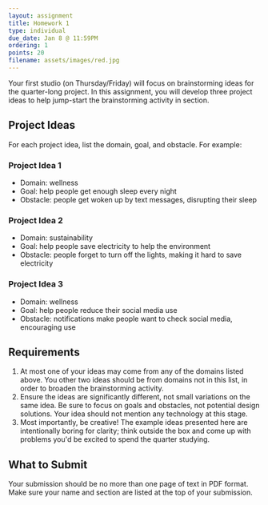 ```yaml
---
layout: assignment
title: Homework 1
type: individual
due_date: Jan 8 @ 11:59PM
ordering: 1
points: 20
filename: assets/images/red.jpg
---
```


Your first studio (on Thursday/Friday) will focus on brainstorming ideas for the quarter-long project. In this assignment, you will develop three project ideas to help jump-start the brainstorming activity in section. 

## Project Ideas

For each project idea, list the domain, goal, and obstacle. For example:

### Project Idea 1
* Domain: wellness
* Goal: help people get enough sleep every night
* Obstacle: people get woken up by text messages, disrupting their sleep

### Project Idea 2
* Domain: sustainability
* Goal: help people save electricity to help the environment
* Obstacle: people forget to turn off the lights, making it hard to save electricity

### Project Idea 3
* Domain: wellness
* Goal: help people reduce their social media use
* Obstacle: notifications make people want to check social media, encouraging use

## Requirements
1. At most one of your ideas may come from any of the domains listed above. You other two ideas should be from domains not in this list, in order to broaden the brainstorming activity. 
2. Ensure the ideas are significantly different, not small variations on the same idea. Be sure to focus on goals and obstacles, not potential design solutions. Your idea should not mention any technology at this stage.
3. Most importantly, be creative! The example ideas presented here are intentionally boring for clarity; think outside the box and come up with problems you'd be excited to spend the quarter studying.

## What to Submit
Your submission should be no more than one page of text in PDF format. Make sure your name and section are listed at the top of your submission.